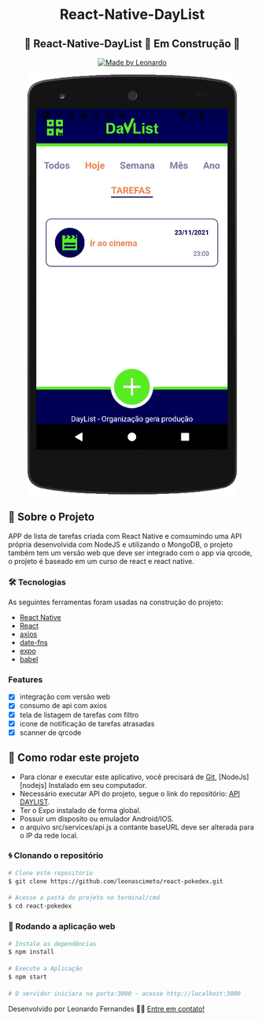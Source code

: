 <h1 align="center">
React-Native-DayList
</h1>

<h2 align="center">
🚧 React-Native-DayList  🚀 Em Construção 🚧
</h2>
<p align="center">
  <a href="https://www.linkedin.com/in/leonascimentopro/">
      <img alt="Made by Leonardo" src="https://img.shields.io/badge/Made%20By-Leonardo%20Fernandes-blue">
  </a>
</p>


<div align="center">

<img align="center" src=".github/daylistMobile.gif">

</div>

## 🚀 Sobre o Projeto

APP de lista de tarefas criada com React Native e comsumindo uma API própria desenvolvida com NodeJS e utilizando o MongoDB, o projeto também tem um versão web que deve ser integrado com o app via qrcode, o projeto é baseado em um curso de react e react native.

### 🛠 Tecnologias

As seguintes ferramentas foram usadas na construção do projeto:

- [React Native](https://reactnative.dev/)
- [React](https://pt-br.reactjs.org/)
- [axios](https://www.npmjs.com/package/axios)
- [date-fns](https://date-fns.org/)
- [expo](https://expo.dev/)
- [babel](https://babeljs.io/)

### Features

- [x] integração com versão web
- [x] consumo de api com axios
- [x] tela de listagem de tarefas com filtro
- [x] icone de notificação de tarefas atrasadas
- [x] scanner de qrcode

## 🚀 Como rodar este projeto

- Para clonar e executar este aplicativo, você precisará de [Git](https://git-scm.com), [NodeJs][nodejs] Instalado em seu computador.
- Necessário executar API do projeto, segue o link do repositório: [API DAYLIST](https://git-scm.com).
- Ter o Expo instalado de forma global.
- Possuir um disposito ou emulador Android/IOS.
- o arquivo src/services/api.js a contante baseURL deve ser alterada para o IP da rede local.


### 🌀 Clonando o repositório

```bash
# Clone este repositório
$ git clone https://github.com/leonascimeto/react-pokedex.git

# Acesse a pasta do projeto no terminal/cmd
$ cd react-pokedex
```

### 🧭 Rodando a aplicação web

```bash
# Instale as dependências
$ npm install

# Execute a Aplicação
$ npm start

# O servidor iniciara na porta:3000 - acesse http://localhost:3000

```

Desenvolvido por Leonardo Fernandes 👨‍💻 [Entre em contato!](https://www.linkedin.com/in/leonascimentopro/)
